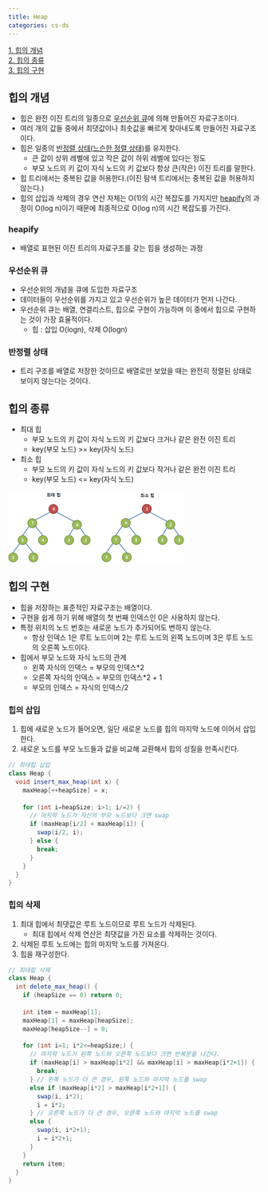 ```yaml
---
title: Heap
categories: cs-ds
---
```


[1. 힙의 개념](#힙의-개념)  
[2. 힙의 종류](#힙의-종류)  
[3. 힙의 구현](#힙의-구현)


## 힙의 개념
+ 힙은 완전 이진 트리의 일종으로 [우선순위 큐](#우선순위-큐)에 의해 만들어진 자료구조이다.
+ 여러 개의 값들 중에서 최댓값이나 최솟값을 빠르게 찾아내도록 만들어진 자료구조이다.
+ 힙은 일종의 [반정렬 상태(느슨한 정렬 상태)](#반정렬-상태)를 유지한다.
    + 큰 값이 상위 레벨에 있고 작은 값이 하위 레벨에 있다는 정도
    + 부모 노드의 키 값이 자식 노드의 키 값보다 항상 큰(작은) 이진 트리를 말한다.
+ 힙 트리에서는 중복된 값을 허용한다.(이진 탐색 트리에서는 중복된 값을 허용하지 않는다.)
+ 힙의 삽입과 삭제의 경우 연산 자체는 O(1)의 시간 복잡도를 가지지만 [heapify](#heapify)의 과정이 O(log n)이기 때문에
최종적으로 O(log n)의 시간 복잡도를 가진다.

### heapify
+ 배열로 표현된 이진 트리의 자료구조를 갖는 힙을 생성하는 과정

### 우선순위 큐
+ 우선순위의 개념을 큐에 도입한 자료구조
+ 데이터들이 우선순위를 가지고 있고 우선순위가 높은 데이터가 먼저 나간다.
+ 우선순위 큐는 배열, 연결리스트, 힙으로 구현이 가능하며 이 중에서 힙으로 구현하는 것이 가장 효율적이다.
    + 힙 : 삽입 O(logn), 삭제 O(logn)

### 반정렬 상태
+ 트리 구조를 배열로 저장한 것이므로 배열로만 보았을 때는 완전히 정렬된 상태로 보이지 않는다는 것이다.

## 힙의 종류
+ 최대 힙
    + 부모 노드의 키 값이 자식 노드의 키 값보다 크거나 같은 완전 이진 트리
    + key(부모 노드) >= key(자식 노드)
+ 최소 힙
    + 부모 노드의 키 값이 자식 노드의 키 값보다 작거나 같은 완전 이진 트리
    + key(부모 노드) <= key(자식 노드)

![최대힙 & 최소힙.png](./img%2F%EC%B5%9C%EB%8C%80%ED%9E%99%20%26%20%EC%B5%9C%EC%86%8C%ED%9E%99.png)

## 힙의 구현
+ 힙을 저장하는 표준적인 자료구조는 배열이다.
+ 구현을 쉽게 하기 위해 배열의 첫 번째 인덱스인 0은 사용하지 않는다.
+ 특정 위치의 노드 번호는 새로운 노드가 추가되어도 변하지 않는다.
    + 항상 인덱스 1은 루트 노드이며 2는 루트 노드의 왼쪽 노드이며 3은 루트 노드의 오른쪽 노드이다.
+ 힙에서 부모 노드와 자식 노드의 관계
    + 왼쪽 자식의 인덱스 = 부모의 인덱스*2
    + 오른쪽 자식의 인덱스 = 부모의 인덱스*2 + 1
    + 부모의 인덱스 = 자식의 인덱스/2

### 힙의 삽입
1. 힙에 새로운 노드가 들어오면, 일단 새로운 노드를 힙의 마지막 노드에 이어서 삽입한다.
2. 새로운 노드를 부모 노드들과 값을 비교해 교환해서 힙의 성질을 만족시킨다.

```java
// 최대힙 삽입
class Heap {
  void insert_max_heap(int x) {
    maxHeap[++heapSize] = x;

    for (int i=heapSize; i>1; i/=2) {
      // 마지막 노드가 자신의 부모 노드보다 크면 swap
      if (maxHeap[i/2] < maxHeap[i]) {
        swap(i/2, i);
      } else {
        break;
      }
    }
  }   
}
```

### 힙의 삭제
1. 최대 힙에서 최댓값은 루트 노드이므로 루트 노드가 삭제된다.
   + 최대 힙에서 삭제 연산은 최댓값을 가진 요소를 삭제하는 것이다.
2. 삭제된 루트 노드에는 힙의 마지막 노드를 가져온다.
3. 힙을 재구성한다.

```java
// 최대힙 삭제
class Heap {
  int delete_max_heap() {
    if (heapSize == 0) return 0;

    int item = maxHeap[1];
    maxHeap[1] = maxHeap[heapSize];
    maxHeap[heapSize--] = 0;

    for (int i=1; i*2<=heapSize;) {
      // 마지막 노드가 왼쪽 노드와 오른쪽 노드보다 크면 반복문을 나간다.
      if (maxHeap[i] > maxHeap[i*2] && maxHeap[i] > maxHeap[i*2+1]) {
        break;
      } // 왼쪽 노드가 더 큰 경우, 왼쪽 노드와 마지막 노드를 swap
      else if (maxHeap[i*2] > maxHeap[i*2+1]) {
        swap(i, i*2);
        i = i*2;
      } // 오른쪽 노드가 더 큰 경우, 오른쪽 노드와 마지막 노드를 swap
      else {
        swap(i, i*2+1);
        i = i*2+1;
      }
    }
    return item;
  }
}
```